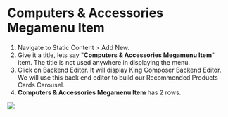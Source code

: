 # Computers & Accessories Megamenu Item

1. Navigate to Static Content > Add New.
2. Give it a title, lets say "**Computers & Accessories Megamenu Item**" item. The title is not used anywhere in displaying the menu.
3. Click on Backend Editor. It will display King Composer Backend Editor. We will use this back end editor to build our Recommended Products Cards Carousel.
4. **Computers & Accessories Megamenu Item** has 2 rows.


![](http://transvelo.github.io/docs/techmarket/images/sb-megamenu-item-2.png)
